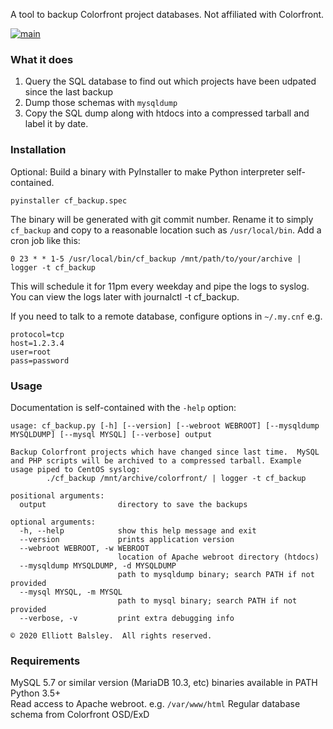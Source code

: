 A tool to backup Colorfront project databases.  Not affiliated with Colorfront.

[![main](https://github.com/llamafilm/cf_backup/actions/workflows/main.yml/badge.svg)](https://github.com/llamafilm/cf_backup/actions/workflows/main.yml)

### What it does
1. Query the SQL database to find out which projects have been udpated since the last backup
2. Dump those schemas with `mysqldump`
3. Copy the SQL dump along with htdocs into a compressed tarball and label it by date.

### Installation
Optional: Build a binary with PyInstaller to make Python interpreter self-contained.

```
pyinstaller cf_backup.spec
```

The binary will be generated with git commit number.  Rename it to simply `cf_backup` and copy to a reasonable location such as `/usr/local/bin`.
Add a cron job like this:

```
0 23 * * 1-5 /usr/local/bin/cf_backup /mnt/path/to/your/archive | logger -t cf_backup
```

This will schedule it for 11pm every weekday and pipe the logs to syslog.  You can view the logs later with journalctl -t cf_backup.

If you need to talk to a remote database, configure options in `~/.my.cnf` e.g.
```
protocol=tcp
host=1.2.3.4
user=root
pass=password
```

### Usage
Documentation is self-contained with the `-help` option:
```
usage: cf_backup.py [-h] [--version] [--webroot WEBROOT] [--mysqldump MYSQLDUMP] [--mysql MYSQL] [--verbose] output

Backup Colorfront projects which have changed since last time.  MySQL and PHP scripts will be archived to a compressed tarball. Example usage piped to CentOS syslog: 
        ./cf_backup /mnt/archive/colorfront/ | logger -t cf_backup

positional arguments:
  output                directory to save the backups

optional arguments:
  -h, --help            show this help message and exit
  --version             prints application version
  --webroot WEBROOT, -w WEBROOT
                        location of Apache webroot directory (htdocs)
  --mysqldump MYSQLDUMP, -d MYSQLDUMP
                        path to mysqldump binary; search PATH if not provided
  --mysql MYSQL, -m MYSQL
                        path to mysql binary; search PATH if not provided
  --verbose, -v         print extra debugging info

© 2020 Elliott Balsley.  All rights reserved.
```

### Requirements
MySQL 5.7 or similar version (MariaDB 10.3, etc) binaries available in PATH  
Python 3.5+  
Read access to Apache webroot. e.g. `/var/www/html`
Regular database schema from Colorfront OSD/ExD
